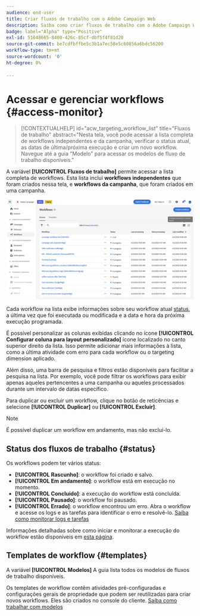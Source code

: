 ```yaml
---
audience: end-user
title: Criar fluxos de trabalho com o Adobe Campaign Web
description: Saiba como criar fluxos de trabalho com o Adobe Campaign Web
badge: label="Alpha" type="Positive"
exl-id: 51648665-8400-426c-85cf-dbf5f4f81d20
source-git-commit: be7cdfbffbe5c3b1a7ec58e5c60856a6bdc56200
workflow-type: tm+mt
source-wordcount: '0'
ht-degree: 0%

---
```


# Acessar e gerenciar workflows {#access-monitor}

>[!CONTEXTUALHELP]
>id="acw_targeting_workflow_list"
>title="Fluxos de trabalho"
>abstract="Nesta tela, você pode acessar a lista completa de workflows independentes e da campanha, verificar o status atual, as datas de última/próxima execução e criar um novo workflow. Navegue até a guia &quot;Modelo&quot; para acessar os modelos de fluxo de trabalho disponíveis."

A variável **[!UICONTROL Fluxos de trabalho]** permite acessar a lista completa de workflows. Esta lista inclui **workflows independentes** que foram criados nessa tela, e **workflows da campanha**, que foram criados em uma campanha.

![](assets/workflow-list.png)

Cada workflow na lista exibe informações sobre seu workflow atual [status](#status), a última vez que foi executada ou modificada e a data e hora da próxima execução programada.

É possível personalizar as colunas exibidas clicando no ícone **[!UICONTROL Configurar coluna para layout personalizado]** ícone localizado no canto superior direito da lista. Isso permite adicionar mais informações à lista, como a última atividade com erro para cada workflow ou o targeting dimension aplicado.

Além disso, uma barra de pesquisa e filtros estão disponíveis para facilitar a pesquisa na lista. Por exemplo, você pode filtrar os workflows para exibir apenas aqueles pertencentes a uma campanha ou aqueles processados durante um intervalo de datas específico.

Para duplicar ou excluir um workflow, clique no botão de reticências e selecione **[!UICONTROL Duplicar]** ou **[!UICONTROL Excluir]**.

>[!NOTE]
>
>É possível duplicar um workflow em andamento, mas não excluí-lo.

## Status dos fluxos de trabalho {#status}

Os workflows podem ter vários status:

* **[!UICONTROL Rascunho]**: o workflow foi criado e salvo.
* **[!UICONTROL Em andamento]**: o workflow está em execução no momento.
* **[!UICONTROL Concluído]**: a execução do workflow está concluída.
* **[!UICONTROL Pausado]**: o workflow foi pausado.
* **[!UICONTROL Errado]**: o workflow encontrou um erro. Abra o workflow e acesse os logs e as tarefas para identificar o erro e resolvê-lo. [Saiba como monitorar logs e tarefas](start-monitor-workflows.md#logs-tasks)

Informações detalhadas sobre como iniciar e monitorar a execução do workflow estão disponíveis em [esta página](start-monitor-workflows.md).

## Templates de workflow {#templates}

A variável **[!UICONTROL Modelos]** A guia lista todos os modelos de fluxos de trabalho disponíveis.

Os templates de workflow contêm atividades pré-configuradas e configurações gerais de propriedade que podem ser reutilizadas para criar novos workflows. Eles são criados no console do cliente. [Saiba como trabalhar com modelos](https://experienceleague.adobe.com/docs/campaign/automation/workflows/introduction/build-a-workflow.html#workflow-templates)
